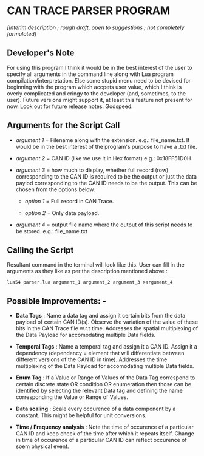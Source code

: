 # CAN TRACE PARSER PROGRAM

_[Interim description ; rough draft, open to suggestions ; not completely formulated]_

## Developer's Note

For using this program I think it would be in the best interest of the user to specify all arguments in the command line along with Lua program compilation/interpretation. Else some stupid menu need to be devised for beginning with the program which accpets user value, which I think is overly complicated and cringy to the developer (and, sometimes, to the user). Future versions might support it, at least this feature not present for now. Look out for future release notes. Godspeed.

## Arguments for the Script Call

+ _argument 1_ = Filename along with the extension. e.g.: file_name.txt. It would be in the best interest of the program's purpose to have a .txt file.

+ _argument 2_ = CAN ID (like we use it in Hex format) e.g.: 0x18FF51D0H

+ _argument 3_ = how much to display, whether full record (row) corresponding to the CAN ID is required to be the output or just the data paylod corresponding to the CAN ID needs to be the output. This can be chosen from the options below.

    - _option 1_ = Full record in CAN Trace.

    - _option 2_ = Only data payload.

+ _argument 4_ = output file name where the output of this script needs to be stored. e.g.: file_name.txt
    
## Calling the Script

Resultant command in the terminal will look like this. User can fill in the arguments as they like as per the description mentioned above :
```
lua54 parser.lua argument_1 argument_2 argument_3 >argument_4
```

## Possible Improvements: -

+ **Data Tags** : Name a data tag and assign it certain bits from the data payload of certain CAN ID(s). Observe the variation of the value of these bits in the CAN Trace file w.r.t time. Addresses the spatial multiplexing of the Data Payload for accomodating multiple Data fields.

+ **Temporal Tags** : Name a temporal tag and assign it a CAN ID. Assign it a dependency (dependency = element that will differentiate between different versions of the CAN ID in time). Addresses the time multiplexing of the Data Payload for accomodating multiple Data fields.

+ **Enum Tag** : If a Value or Range of Values of the Data Tag correspond to certain discrete state OR condition OR enumeration then those can be identified by selecting the relevant Data tag and defining the name corresponding the Value or Range of Values.

+ **Data scaling** : Scale every occurence of a data component by a constant. This might be helpful for unit conversions.

+ **Time / Frequency analysis** : Note the time of occurence of a particular CAN ID and keep check of the time after which it repeats itself. Change in time of occurence of a particular CAN ID can reflect occurence of soem physical event.
